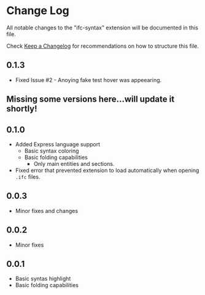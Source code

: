 # Change Log

All notable changes to the "ifc-syntax" extension will be documented in this file.

Check [Keep a Changelog](http://keepachangelog.com/) for recommendations on how to structure this file.

## 0.1.3

* Fixed Issue #2 - Anoying fake test hover was appeearing.

## Missing some versions here...will update it shortly!

## 0.1.0

* Added Express language support
  * Basic syntax coloring
  * Basic folding capabilities
    * Only main entities and sections.
* Fixed error that prevented extension to load automatically when opening `.ifc` files.

## 0.0.3

* Minor fixes and changes

## 0.0.2

* Minor fixes

## 0.0.1

* Basic syntas highlight
* Basic folding capabilities
